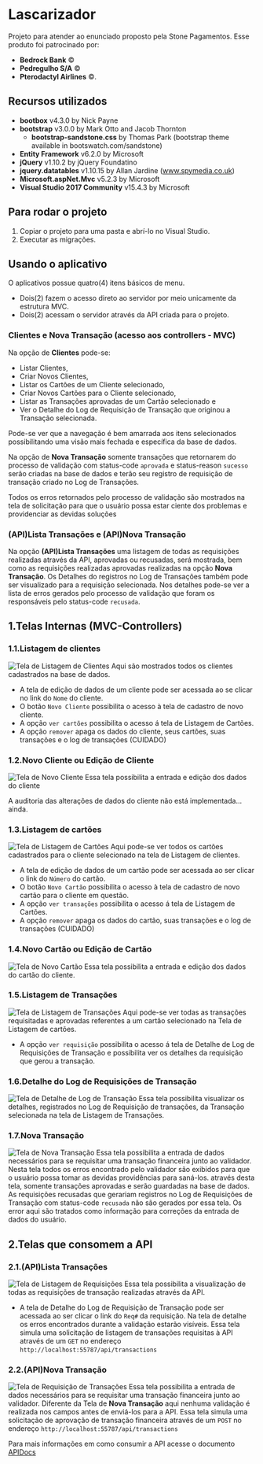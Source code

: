 # Lascarizador

Projeto para atender ao enunciado proposto pela Stone Pagamentos.
Esse produto foi patrocinado por:
- __**Bedrock Bank**__ :copyright:
- __**Pedregulho S/A**__ :copyright:
- __**Pterodactyl Airlines**__ :copyright:.

## Recursos utilizados

- **bootbox** v4.3.0 by Nick Payne
- **bootstrap** v3.0.0 by Mark Otto and Jacob Thornton
  - **bootstrap-sandstone.css** by Thomas Park (bootstrap theme available in bootswatch.com/sandstone)
- **Entity Framework** v6.2.0 by Microsoft
- **jQuery** v1.10.2 by jQuery Foundatino
- **jquery.datatables** v1.10.15 by Allan Jardine (www.spymedia.co.uk)
- **Microsoft.aspNet.Mvc** v5.2.3 by Microsoft
- **Visual Studio 2017 Community** v15.4.3 by Microsoft

## Para rodar o projeto
1. Copiar o projeto para uma pasta e abrí-lo no Visual Studio.
2. Executar as migrações.

## Usando o aplicativo
O aplicativos possue quatro(4) itens básicos de menu.
- Dois(2) fazem o acesso direto ao servidor por meio unicamente da estrutura MVC.
- Dois(2) acessam o servidor através da API criada para o projeto.

### Clientes e Nova Transação (acesso aos controllers - MVC)
Na opção de **Clientes** pode-se:
 - Listar Clientes,
 - Criar Novos Clientes,
 - Listar os Cartões de um Cliente selecionado,
 - Criar Novos Cartões para o Cliente selecionado,
 - Listar as Transações aprovadas de um Cartão selecionado e
 - Ver o Detalhe do Log de Requisição de Transação que originou a Transação selecionada.

Pode-se ver que a navegação é bem amarrada aos itens selecionados possibilitando uma visão mais fechada e específica da base de dados.
 
Na opção de **Nova Transação** somente transações que retornarem do processo de validação com status-code `aprovada` e status-reason `sucesso` serão criadas na base de dados e terão seu registro de requisição de transação criado no Log de Transações.
 
Todos os erros retornados pelo processo de validação são mostrados na tela de solicitação para que o usuário possa estar ciente dos problemas e providenciar as devidas soluções
 
 
### (API)Lista Transações e (API)Nova Transação
Na opção **(API)Lista Transações** uma listagem de todas as requisições realizadas através da API, aprovadas ou recusadas, será mostrada, bem como as requisições realizadas aprovadas realizadas na opção **Nova Transação**.
Os Detalhes do registros no Log de Transações também pode ser visualizado para a requisição selecionada. Nos detalhes pode-se ver a lista de erros gerados pelo processo de validação que foram os responsáveis pelo status-code `recusada`.

## 1.Telas Internas (MVC-Controllers)

### 1.1.Listagem de clientes
![Tela de Listagem de Clientes](/images/Clientes.jpg)
Aqui são mostrados todos os clientes cadastrados na base de dados.
- A tela de edição de dados de um cliente pode ser acessada ao se clicar no link do `Nome` do cliente.
- O botão `Novo Cliente` possibilita o acesso à tela de cadastro de novo cliente.
- A opção `ver cartões` possibilita o acesso á tela de Listagem de Cartões.
- A opção `remover` apaga os dados do cliente, seus cartões, suas transações e o log de transações (CUIDADO)

### 1.2.Novo Cliente ou Edição de Cliente
![Tela de Novo Cliente](/images/NovoCliente.jpg)
Essa tela possibilita a entrada e edição dos dados do cliente

A auditoria das alterações de dados do cliente não está implementada... ainda.

### 1.3.Listagem de cartões
![Tela de Listagem de Cartões](/images/Cartoes.jpg)
Aqui pode-se ver todos os cartões cadastrados para o cliente selecionado na tela de Listagem de clientes.
- A tela de edição de dados de um cartão pode ser acessada ao ser clicar o link do `Número` do cartão.
- O botão `Novo Cartão` possibilita o acesso à tela de cadastro de novo cartão para o cliente em questão.
- A opção `ver transações` possibilita o acesso á tela de Listagem de Cartões.
- A opção `remover` apaga os dados do cartão, suas transações e o log de transações (CUIDADO)

### 1.4.Novo Cartão ou Edição de Cartão
![Tela de Novo Cartão](/images/NovoCartao.jpg)
Essa tela possibilita a entrada e edição dos dados do cartão do cliente.

### 1.5.Listagem de Transações
![Tela de Listagem de Transações](/images/Transacoes.jpg)
Aqui pode-se ver todas as transações requisitadas e aprovadas referentes a um cartão selecionado na Tela de Listagem de cartões.
- A opção `ver requisição` possibilita o acesso á tela de Detalhe de Log de Requisições de Transação e possibilita ver os detalhes da requisição que gerou a transação.

### 1.6.Detalhe do Log de Requisições de Transação
![Tela de Detalhe de Log de Transação](/images/DetalheLogTransacao.jpg)
Essa tela possibilita visualizar os detalhes, registrados no Log de Requisição de transações, da Transação selecionada na tela de Listagem de Transações.

### 1.7.Nova Transação
![Tela de Nova Transação](/images/NovaTransacao.jpg)
Essa tela possibilita a entrada de dados necessários para se requisitar uma transação financeira junto ao validador.
Nesta tela todos os erros encontrado pelo validador são exibidos para que o usuário possa tomar as devidas providências para saná-los.
através desta tela, somente transações aprovadas e serão guardadas na base de dados. As requisições recusadas que gerariam registros no Log de Requisições de Transação com status-code `recusada` não são gerados por essa tela.
Os error aqui são tratados como informação para correções da entrada de dados do usuário.


## 2.Telas que consomem a API

### 2.1.(API)Lista Transações
![Tela de Listagem de Requisições](/images/API_TransactionLog.jpg)
Essa tela possibilita a visualização de todas as requisições de transação realizadas através da API.
- A tela de Detalhe do Log de Requisição de Transação pode ser acessada ao ser clicar o link do `Req#` da requisição. Na tela de detalhe os erros encontrados durante a validação estarão visíveis.
Essa tela simula uma solicitação de listagem de transações requisitas à API através de um `GET` no endereço `http://localhost:55787/api/transactions`

### 2.2.(API)Nova Transação
![Tela de Requisição de Transações](/images/API_NovaTransacao.jpg)
Essa tela possibilita a entrada de dados necessários para se requisitar uma transação financeira junto ao validador.
Diferente da Tela de **Nova Transação** aqui nenhuma validação é realizada nos campos antes de enviá-los para a API.
Essa tela simula uma solicitação de aprovação de transação financeira através de um `POST` no endereço `http://localhost:55787/api/transactions`

Para mais informações em como consumir a API acesse o documento [APIDocs](https://github.com/Darkstar2099/Lascarizador/edit/master/APIDocs.md)



